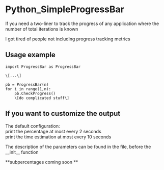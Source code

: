 # Python_SimpleProgressBar
If you need a two-liner to track the progress of any application where the number of total iterations is known  

I got tired of people not including progress tracking metrics  

## Usage example
```
import ProgressBar as ProgressBar

\[...\]  

pb = ProgressBar(n)
for i in range(1,n):
    pb.CheckProgress()
    \[do complicated stuff\]
 ```
 
 ## If you want to customize the output
 The default configuration:  
 print the percentage at most every 2 seconds  
 print the time estimation at most every 10 seconds  

The description of the parameters can be found in the file, before the \_\_init\_\_ function  
 
 
 **subpercentages coming soon  **
